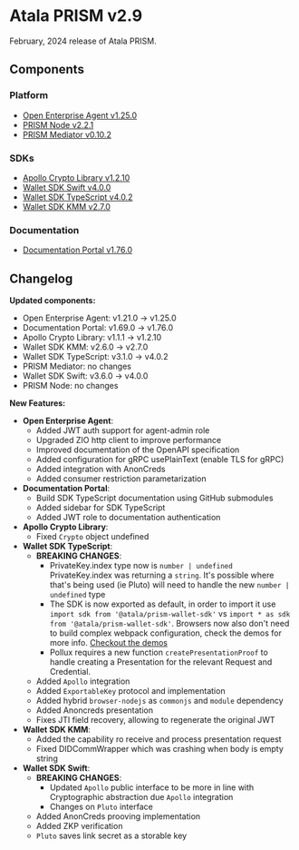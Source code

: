 # Atala PRISM v2.9

February, 2024 release of Atala PRISM.

## Components

### Platform

* [Open Enterprise Agent v1.25.0](https://github.com/hyperledger-labs/open-enterprise-agent/releases/tag/prism-agent-v1.25.0)
* [PRISM Node v2.2.1](https://github.com/input-output-hk/atala-prism/releases/tag/v2.2.1)
* [PRISM Mediator v0.10.2](https://github.com/input-output-hk/atala-prism-mediator/releases/tag/prism-mediator-v0.10.2)

### SDKs

* [Apollo Crypto Library v1.2.10](https://github.com/input-output-hk/atala-prism-apollo/releases/tag/v1.2.10)
* [Wallet SDK Swift v4.0.0](https://github.com/input-output-hk/atala-prism-wallet-sdk-swift/releases/tag/4.0.0)
* [Wallet SDK TypeScript v4.0.2](https://github.com/input-output-hk/atala-prism-wallet-sdk-ts/releases/tag/v4.0.2)
* [Wallet SDK KMM v2.7.0](https://github.com/input-output-hk/atala-prism-wallet-sdk-kmm/releases/tag/v2.7.0)

### Documentation

* [Documentation Portal v1.76.0](https://github.com/input-output-hk/atala-prism-docs/releases/tag/v1.76.0)

## Changelog

**Updated components:**

- Open Enterprise Agent: v1.21.0 -> v1.25.0
- Documentation Portal: v1.69.0 -> v1.76.0
- Apollo Crypto Library: v1.1.1 -> v1.2.10
- Wallet SDK KMM: v2.6.0 -> v2.7.0
- Wallet SDK TypeScript: v3.1.0 -> v4.0.2
- PRISM Mediator: no changes
- Wallet SDK Swift: v3.6.0 -> v4.0.0
- PRISM Node: no changes

**New Features:**

- **Open Enterprise Agent**:
  - Added JWT auth support for agent-admin role
  - Upgraded ZIO http client to improve performance
  - Improved documentation of the OpenAPI specification
  - Added configuration for gRPC usePlainText (enable TLS for gRPC)
  - Added integration with AnonCreds
  - Added consumer restriction parametarization
- **Documentation Portal**:
  - Build SDK TypeScript documentation using GitHub submodules
  - Added sidebar for SDK TypeScript
  - Added JWT role to documentation authentication 
- **Apollo Crypto Library**:
  - Fixed `Crypto` object undefined
- **Wallet SDK TypeScript**: 
  - **BREAKING CHANGES**:
    - PrivateKey.index type now is `number | undefined` PrivateKey.index was returning a `string`. It's possible where that's being used (ie Pluto) will need to handle the new `number | undefined` type
    - The SDK is now exported as default, in order to import it use `import sdk from '@atala/prism-wallet-sdk'` vs `import * as sdk from '@atala/prism-wallet-sdk'`. Browsers now also don't need to build complex webpack configuration, check the demos for more info. [Checkout the demos](https://github.com/input-output-hk/atala-prism-wallet-sdk-ts/tree/master/demos)
    - Pollux requires a new function `createPresentationProof` to handle creating a Presentation for the relevant Request and Credential.
  - Added `Apollo` integration
  - Added `ExportableKey` protocol and implementation
  - Added hybrid `browser-nodejs` as `commonjs` and `module` dependency
  - Added Anoncreds presentation
  - Fixes JTI field recovery, allowing to regenerate the original JWT
- **Wallet SDK KMM**:
  - Added the capability ro receive and process presentation request
  - Fixed DIDCommWrapper which was crashing when body is empty string
- **Wallet SDK Swift**:
  - **BREAKING CHANGES**:
    - Updated `Apollo` public interface to be more in line with Cryptographic abstraction due `Apollo` integration
    - Changes on `Pluto` interface
  - Added AnonCreds prooving implementation
  - Added ZKP verification
  - `Pluto` saves link secret as a storable key
